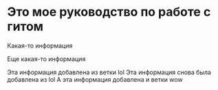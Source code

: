# Это мое руководство по работе с гитом

Какая-то информация

Еще какая-то информация

Эта информация добавлена из ветки lol
Эта информация снова была добавлена из lol
А эта информация добавлена и ветки wow